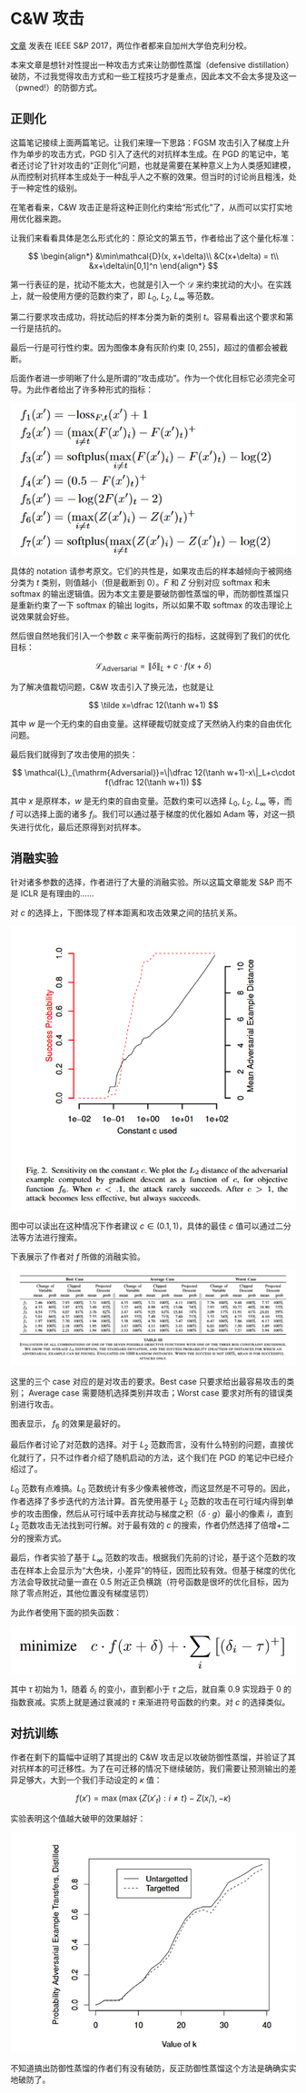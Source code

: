 # C&W 攻击

[文章](https://ieeexplore.ieee.org/stamp/stamp.jsp?tp=&arnumber=7958570&tag=1) 发表在 IEEE S&P 2017，两位作者都来自加州大学伯克利分校。

本来文章是想针对性提出一种攻击方式来让防御性蒸馏（defensive distillation）破防，不过我觉得攻击方式和一些工程技巧才是重点，因此本文不会太多提及这一（pwned!）的防御方式。

## 正则化

这篇笔记接续上面两篇笔记。让我们来理一下思路：FGSM 攻击引入了梯度上升作为单步的攻击方式，PGD 引入了迭代的对抗样本生成。在 PGD 的笔记中，笔者还讨论了针对攻击的“正则化”问题，也就是需要在某种意义上为人类感知建模，从而控制对抗样本生成处于一种乱乎人之不察的效果。但当时的讨论尚且粗浅，处于一种定性的级别。

在笔者看来，C&W 攻击正是将这种正则化约束给“形式化”了，从而可以实打实地用优化器来跑。

让我们来看看具体是怎么形式化的：原论文的第五节，作者给出了这个量化标准：

$$
\begin{align*}
    &\min\mathcal{D}(x, x+\delta)\\
    &C(x+\delta) = t\\
    &x+\delta\in[0,1]^n
\end{align*}
$$

第一行表征的是，扰动不能太大，也就是引入一个 $\mathcal{D}$ 来约束扰动的大小。在实践上，就一般使用方便的范数约束了，即 $L_0$, $L_2$, $L_\infty$ 等范数。

第二行要求攻击成功，将扰动后的样本分类为新的类别 $t$。容易看出这个要求和第一行是拮抗的。

最后一行是可行性约束。因为图像本身有灰阶约束 $[0,255]$，超过的值都会被截断。

后面作者进一步明晰了什么是所谓的“攻击成功”。作为一个优化目标它必须完全可导。为此作者给出了许多种形式的指标：

![alt text](image-7.png)

具体的 notation 请参考原文。它们的共性是，如果攻击后的样本越倾向于被网络分类为 $t$ 类别，则值越小（但是截断到 0）。$F$ 和 $Z$ 分别对应 softmax 和未 softmax 的输出逻辑值。因为本文主要是要破防御性蒸馏的甲，而防御性蒸馏只是重新约束了一下 softmax 的输出 logits，所以如果不取 softmax 的攻击理论上说效果就会好些。

然后很自然地我们引入一个参数 $c$ 来平衡前两行的指标，这就得到了我们的优化目标：

$$
\mathcal{L}_{\mathrm{Adversarial}}=\|\delta\|_L+c\cdot f(x+\delta)
$$

为了解决值裁切问题，C&W 攻击引入了换元法，也就是让

$$
\tilde x=\dfrac 12(\tanh w+1)
$$

其中 $w$ 是一个无约束的自由变量。这样硬裁切就变成了天然纳入约束的自由优化问题。

最后我们就得到了攻击使用的损失：

$$
\mathcal{L}_{\mathrm{Adversarial}}=\|\dfrac 12(\tanh w+1)-x\|_L+c\cdot f(\dfrac 12(\tanh w+1))
$$

其中 $x$ 是原样本，$w$ 是无约束的自由变量。范数约束可以选择 $L_0$, $L_2$, $L_\infty$ 等，而 $f$ 可以选择上面的诸多 $f_i$。我们可以通过基于梯度的优化器如 Adam 等，对这一损失进行优化，最后还原得到对抗样本。

## 消融实验

针对诸多参数的选择，作者进行了大量的消融实验。所以这篇文章能发 S&P 而不是 ICLR 是有理由的……

对 $c$ 的选择上，下图体现了样本距离和攻击效果之间的拮抗关系。

![alt text](image-8.png)

图中可以读出在这种情况下作者建议 $c\in(0.1,1)$，具体的最佳 $c$ 值可以通过二分法等方法进行搜索。

下表展示了作者对 $f$ 所做的消融实验。

![alt text](image-9.png)

这里的三个 case 对应的是对攻击的要求。Best case 只要求给出最容易攻击的类别； Average case 需要随机选择类别并攻击；Worst case 要求对所有的错误类别进行攻击。

图表显示， $f_6$ 的效果是最好的。

最后作者讨论了对范数的选择。对于 $L_2$ 范数而言，没有什么特别的问题，直接优化就行了，只不过作者介绍了随机启动的方法，这个我们在 PGD 的笔记中已经介绍过了。

$L_0$ 范数有点难搞。$L_0$ 范数统计有多少像素被修改，而这显然是不可导的。因此，作者选择了多步迭代的方法计算。首先使用基于 $L_2$ 范数的攻击在可行域内得到单步的攻击图像，然后从可行域中丢弃扰动与梯度之积（$\delta\cdot g$）最小的像素 $i$，直到 $L_2$ 范数攻击无法找到可行解。对于最有效的 $c$ 的搜索，作者仍然选择了倍增+二分的搜索方式。

最后，作者实验了基于 $L_\infty$ 范数的攻击。根据我们先前的讨论，基于这个范数的攻击在样本上会显示为“大色块，小差异”的特征，因而比较有效。但基于梯度的优化方法会导致扰动量一直在 $0.5$ 附近正负横跳（符号函数是很坏的优化目标，因为除了零点附近，其他位置没有梯度惩罚）

为此作者使用下面的损失函数：

![alt text](image-10.png)

其中 $\tau$ 初始为 $1$，随着 $\delta_i$ 的变小，直到都小于 $\tau$ 之后，就自乘 0.9 实现趋于 0 的指数衰减。实质上就是通过衰减的 $\tau$ 来渐进符号函数的约束。对 $c$ 的选择类似。

## 对抗训练

作者在剩下的篇幅中证明了其提出的 C&W 攻击足以攻破防御性蒸馏，并验证了其对抗样本的可迁移性。为了在可迁移的情况下继续破防，我们需要让预测输出的差异足够大，大到一个我们手动设定的 $\kappa$ 值：

$$
f (x') = \max(\max\{Z(x'_t) : i \ne t\} − Z(x_i'), −κ)
$$

实验表明这个值越大破甲的效果越好：

![alt text](image-11.png)

不知道搞出防御性蒸馏的作者们有没有破防，反正防御性蒸馏这个方法是确确实实地破防了。
